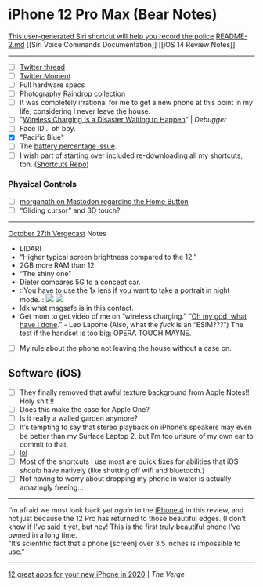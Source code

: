 #  iPhone 12 Pro Max (Bear Notes)
[This user-generated Siri shortcut will help you record the police](https://www.inputmag.com/tech/hey-seri-im-getting-pulled-over-is-a-user-generated-shortcut-to-record-police-interactions)
<a href='README-2.md'>README-2.md</a>
[[Siri Voice Commands Documentation]]
[[iOS 14 Review Notes]]
- - - -

- [ ] [Twitter thread](https://twitter.com/NeoYokel/status/1335313244949508101)
- [ ] [Twitter Moment](https://twitter.com/i/events/1335684188654231552?s=20)
- [ ] Full hardware specs
- [ ] [Photography Raindrop collection](https://raindrop.io/collection/15007128)
- [ ] It was completely irrational for me to get a new phone at this point in my life, considering I never leave the house.
- [ ] "[Wireless Charging Is a Disaster Waiting to Happen](https://debugger.medium.com/wireless-charging-is-a-disaster-waiting-to-happen-48afdde70ed9)" | *Debugger*
- [ ] Face ID... oh boy.
- [x] "Pacific Blue"
- [ ] The [battery percentage issue](https://www.imore.com/how-get-battery-percentage-your-iphone-x).
- [ ] I wish part of starting over included re-downloading all my shortcuts, tbh. ([Shortcuts Repo](https://github.com/extratone/shortcuts))

### Physical Controls
- [ ] [morganath on Mastodon regarding the Home Button](https://social.tchncs.de/@morganth/105330295770710815)
- [ ] “Gliding cursor” and 3D touch?
- - - -
[October 27th Vergecast](https://podcasts.apple.com/us/podcast/the-vergecast/id430333725?i=1000496205050) Notes
* LIDAR!
* “Higher typical screen brightness compared to the 12.”
* 2GB more RAM than 12
* “The shiny one”
* Dieter compares 5G to a concept car.
* ::You have to use the 1x lens if you want to take a portrait in night mode.::
	![](iPhone%2012%20Pro%20Max%20(Bear%20Notes)/Photo%20Dec%209,%202020%20at%20173019.jpg)
![](iPhone%2012%20Pro%20Max%20(Bear%20Notes)/Photo%20Dec%209,%202020%20at%20173033.jpg)
* Idk what magsafe is in this contact. 
* Get mom to get video of me on “wireless charging.”
“[Oh my god, what have I done](https://podcasts.apple.com/us/podcast/iphone-12-pro-max-review-leo-mikah-share-their-thoughts/id381972795?i=1000499104699).” - Leo Laporte 
(Also, what the *fuck* is an “ESIM???”)
The test if the handset is too big: OPERA TOUCH MAYNE.
- [ ] My rule about the phone not leaving the house without a case on. 
## Software (iOS)
- [ ] They finally removed that awful texture background from Apple Notes!! Holy shit!!!
- [ ] Does this make the case for Apple One?
- [ ] Is it really a walled garden anymore?
- [ ] It’s tempting to say that stereo playback on iPhone’s speakers may even be better than my Surface Laptop 2, but I’m too unsure of my own ear to commit to that. 
- [ ] [lol](https://twitter.com/brendohare/status/1340096543181910018?s=21)
- [ ] Most of the shortcuts I use most are quick fixes for abilities that iOS *should* have natively (like shutting off wifi and bluetooth.) 
- [ ] Not having to worry about dropping my phone in water is actually amazingly freeing...
- - - -
I’m afraid we must look back *yet again* to the [iPhone 4](https://youtu.be/cER36crkkVw) in this review, and not just because the 12 Pro has returned to those beautiful edges. (I don’t know if I’ve said it yet, but hey! This is the first truly beautiful phone I’ve owned in a long time.  
“It’s scientific fact that a phone [screen] over 3.5 inches is impossible to use.”
- - - -

[12 great apps for your new iPhone in 2020](https://www.theverge.com/22187376/best-iphone-apps-2020-apple-ios) | *The Verge*